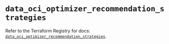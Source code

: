# `data_oci_optimizer_recommendation_strategies`

Refer to the Terraform Registry for docs: [`data_oci_optimizer_recommendation_strategies`](https://registry.terraform.io/providers/oracle/oci/7.19.0/docs/data-sources/optimizer_recommendation_strategies).
